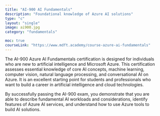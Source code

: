 ```yaml
---
title: "AI-900 AI Fundamentals"
description: "Foundational knowledge of Azure AI solutions"
type: "c"
layout: "single"
image: ai900.jpg
category: "fundamentals"

moc: true
courseLink: "https://www.mdft.academy/course-azure-ai-fundamentals"
---
```

The AI-900 Azure AI Fundamentals certification is designed for individuals who are new to artificial intelligence and Microsoft Azure. This certification assesses essential knowledge of core AI concepts, machine learning, computer vision, natural language processing, and conversational AI on Azure. It is an excellent starting point for students and professionals who want to build a career in artificial intelligence and cloud technologies.

By successfully passing the AI-900 exam, you demonstrate that you are able to describe fundamental AI workloads and considerations, identify features of Azure AI services, and understand how to use Azure tools to build AI solutions.
